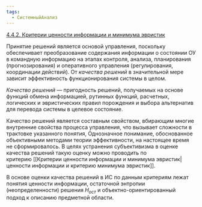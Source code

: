```yaml
---
tags:
  - СистемныйАнализ
---
```

[4.4.2. Критерии ценности информации и минимума эвристик](https://studfile.net/preview/7517813/page:58/)

Принятие решений является основой управления, поскольку обеспечивает преобразование содержания информации о состоянии ОУ в командную информацию на этапах контроля, анализа, планирования (прогнозирования) и оперативного управления (регулирования, координации действий). От _качества решений_ в значительной мере зависит эффективность функционирования системы в целом.

_Качество решений —_ пригодность решений, получаемых на основе функций обмена информацией, рутинных функций, расчетных, логических и эвристических правил порождения и выбора альтернатив для перевода системы в целевое состояние.

Качество решений является составным свойством, вбирающим многие внутренние свойства процесса управления, что вызывает сложности в трактовке указанного понятия, Однозначное понимание, обоснованное объективными методами теории эффективности, на настоящее время не сформировалось. В целях устранения субъективизма в оценке качества решений такую оценку можно проводить по критерию [[Критерии ценности информации и минимума эвристик|ценности информации и критерию минимума эвристик]].

В основе оценки качества решений в ИС по данным критериям лежат понятия ценности информации, остаточной энтропии (неопределенности) решения $Н_{ост}$ и объектно-ориентированный подход к описанию предметной области.


